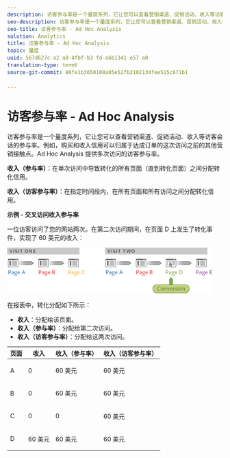 ```yaml
---
description: 访客参与率是一个量度系列，它让您可以查看营销渠道、促销活动、收入等访客会话的参与率。例如，购买和收入信用可以归属于达成订单的这次访问之前的其他营销接触点。Ad Hoc Analysis 提供多次访问的访客参与率。
seo-description: 访客参与率是一个量度系列，它让您可以查看营销渠道、促销活动、收入等访客会话的参与率。例如，购买和收入信用可以归属于达成订单的这次访问之前的其他营销接触点。Ad Hoc Analysis 提供多次访问的访客参与率。
seo-title: 访客参与率 - Ad Hoc Analysis
solution: Analytics
title: 访客参与率 - Ad Hoc Analysis
topic: 量度
uuid: 567d627c-a2 a8-4fbf-b3 fd-abb1341 e57 a0
translation-type: tm+mt
source-git-commit: 86fe1b3650100a05e52fb2102134fee515c871b1

---
```



# 访客参与率 - Ad Hoc Analysis

访客参与率是一个量度系列，它让您可以查看营销渠道、促销活动、收入等访客会话的参与率。例如，购买和收入信用可以归属于达成订单的这次访问之前的其他营销接触点。Ad Hoc Analysis 提供多次访问的访客参与率。

**收入（参与率）**：在单次访问中导致转化的所有页面（直到转化页面）之间分配转化信用。

**收入（访客参与率）**：在指定时间段内，在所有页面和所有访问之间分配转化信用。

**示例 - 交叉访问收入参与率**

一位访客访问了您的网站两次。在第二次访问期间，在页面 D 上发生了转化事件，实现了 60 美元的收入：

![](assets/VisitorPaticipation.png)

在报表中，转化分配如下所示：

* **收入**：分配给该页面。
* **收入（参与率）**：分配给第二次访问。
* **收入（访客参与率）**：分配给这两次访问。

<table id="table_91A7244E77854838A8392B49366FB445"> 
 <thead> 
  <tr> 
   <th colname="col1" class="entry"> 页面 </th> 
   <th colname="col2" class="entry"> 收入 </th> 
   <th colname="col3" class="entry"> 收入（参与率） </th> 
   <th colname="col4" class="entry"> 收入（访客参与率） </th> 
  </tr> 
 </thead>
 <tbody> 
  <tr> 
   <td colname="col1"> <p>A </p> </td> 
   <td colname="col2"> <p>0 </p> </td> 
   <td colname="col3"> <p>60 美元 </p> </td> 
   <td colname="col4"> <p>60 美元 </p> </td> 
  </tr> 
  <tr> 
   <td colname="col1"> <p>B </p> </td> 
   <td colname="col2"> <p>0 </p> </td> 
   <td colname="col3"> <p>60 美元 </p> </td> 
   <td colname="col4"> <p>60 美元 </p> </td> 
  </tr> 
  <tr> 
   <td colname="col1"> <p>C </p> </td> 
   <td colname="col2"> <p>0 </p> </td> 
   <td colname="col3"> <p>0 </p> </td> 
   <td colname="col4"> <p>60 美元 </p> </td> 
  </tr> 
  <tr> 
   <td colname="col1"> <p>D </p> </td> 
   <td colname="col2"> <p>60 美元 </p> </td> 
   <td colname="col3"> <p>60 美元 </p> </td> 
   <td colname="col4"> <p>60 美元 </p> </td> 
  </tr> 
 </tbody> 
</table>

